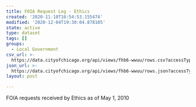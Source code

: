 ```yaml
---
title: FOIA Request Log - Ethics
created: '2020-11-10T16:54:53.155474'
modified: '2020-12-04T19:30:04.878105'
state: active
type: dataset
tags: []
groups:
  - Local Government
csv_url: >-
  https://data.cityofchicago.org/api/views/fhb6-wwuu/rows.csv?accessType=DOWNLOAD
json_url: >-
  https://data.cityofchicago.org/api/views/fhb6-wwuu/rows.json?accessType=DOWNLOAD
layout: post

---
```

FOIA requests received by Ethics as of May 1, 2010
